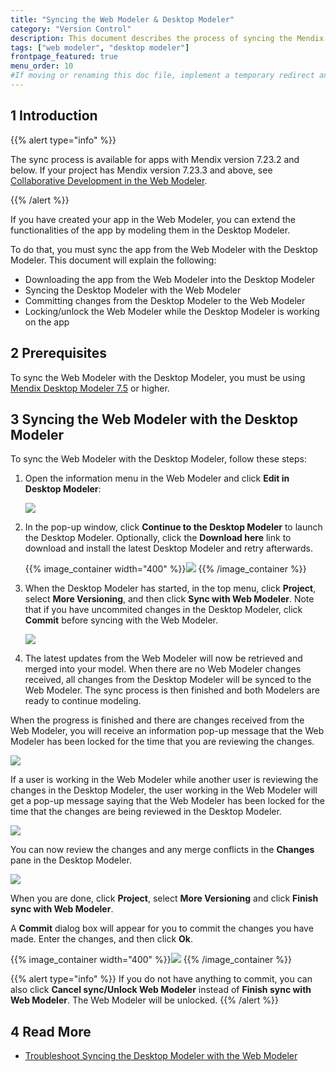 ```yaml
---
title: "Syncing the Web Modeler & Desktop Modeler"
category: "Version Control"
description: This document describes the process of syncing the Mendix Web Modeler and the Mendix Desktop Modeler.
tags: ["web modeler", "desktop modeler"]
frontpage_featured: true
menu_order: 10
#If moving or renaming this doc file, implement a temporary redirect and let the respective team know they should update the URL in the product. See Mapping to Products for more details.
---
```


## 1 Introduction

{{% alert type="info" %}}

The sync process is available for apps with Mendix version 7.23.2 and below. If your project has Mendix version 7.23.3 and above, see [Collaborative Development in the Web Modeler](general-collaborative-development).

{{% /alert %}}

If you have created your app in the Web Modeler, you can extend the functionalities of the app by modeling them in the Desktop Modeler.

To do that, you must sync the app from the Web Modeler with the Desktop Modeler. This document will explain the following:

* Downloading the app from the Web Modeler into the Desktop Modeler
* Syncing the Desktop Modeler with the Web Modeler
* Committing changes from the Desktop Modeler to the Web Modeler
* Locking/unlock the Web Modeler while the Desktop Modeler is working on the app

## 2 Prerequisites

To sync the Web Modeler with the Desktop Modeler, you must be using [Mendix Desktop Modeler 7.5](https://appstore.home.mendix.com) or higher.

## 3 Syncing the Web Modeler with the Desktop Modeler

To sync the Web Modeler with the Desktop Modeler, follow these steps:

1. Open the information menu in the Web Modeler and click **Edit in Desktop Modeler**:

    ![](attachments/general-sync-webmodeler-desktopmodeler/wm-info-menu.png)

2. In the pop-up window, click **Continue to the Desktop Modeler** to launch the Desktop Modeler. Optionally, click the **Download here** link to download and install the latest Desktop Modeler and retry afterwards.

    {{% image_container width="400" %}}![](attachments/general-sync-webmodeler-desktopmodeler/wm-webmodeler-desktop-notification.png)
    {{% /image_container %}}

3. When the Desktop Modeler has started, in the top menu, click **Project**, select **More Versioning**, and then click **Sync with Web Modeler**.  Note that if you have uncommited changes in the Desktop Modeler, click **Commit** before syncing with the Web Modeler.

    ![](attachments/general-sync-webmodeler-desktopmodeler/dm-sync-with-wm-option.png)

4. The latest updates from the Web Modeler will now be retrieved and merged into your model. When there are no Web Modeler changes received, all changes from the Desktop Modeler will be synced to the Web Modeler. The sync process is then finished and both Modelers are ready to continue modeling.

When the progress is finished and there are changes received from the Web Modeler, you will receive an information pop-up message that the Web Modeler has been locked for the time that you are reviewing the changes.

![](attachments/general-sync-webmodeler-desktopmodeler/dm-information.png)

If a user is working in the Web Modeler while another user is reviewing the changes in the Desktop Modeler, the user working in the Web Modeler will get a pop-up message saying that the Web Modeler has been locked for the time that the changes are being reviewed in the Desktop Modeler.

![](attachments/general-sync-webmodeler-desktopmodeler/wm-information.png)

You can now review the changes and any merge conflicts in the **Changes** pane in the Desktop Modeler.

![](attachments/general-sync-webmodeler-desktopmodeler/dm-changes-panel.png)

When you are done, click **Project**, select **More Versioning** and click **Finish sync with Web Modeler**.

A **Commit** dialog box will appear for you to commit the changes you have made. Enter the changes, and then click **Ok**.

{{% image_container width="400" %}}![](attachments/general-sync-webmodeler-desktopmodeler/dm-commit-dialog.png)
{{% /image_container %}}

{{% alert type="info" %}}
If you do not have anything to commit, you can also click **Cancel sync/Unlock Web Modeler** instead of **Finish sync with Web Modeler**. The Web Modeler will be unlocked.
{{% /alert %}}

## 4 Read More

* [Troubleshoot Syncing the Desktop Modeler with the Web Modeler](general-troubleshoot-sync)

